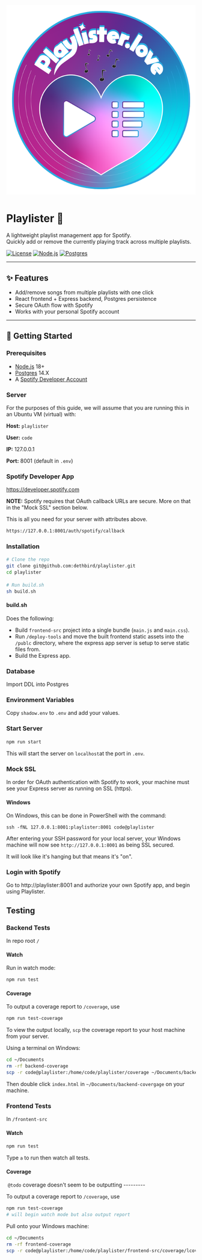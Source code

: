 # ![](assets/img/playlister.love-logo.png)

# Playlister 🎵

A lightweight playlist management app for Spotify.  
Quickly add or remove the currently playing track across multiple playlists.

[![License](https://img.shields.io/badge/License-Apache_2.0-blue.svg)](LICENSE)
[![Node.js](https://img.shields.io/badge/Node.js-18.x-green.svg)](https://nodejs.org/)
[![Postgres](https://img.shields.io/badge/Postgres-14.x-blue.svg)](https://www.postgresql.org/)

---

## ✨ Features
- Add/remove songs from multiple playlists with one click
- React frontend + Express backend, Postgres persistence
- Secure OAuth flow with Spotify
- Works with your personal Spotify account

---

## 🚀 Getting Started

### Prerequisites
- [Node.js](https://nodejs.org/) 18+
- [Postgres](https://www.postgresql.org/) 14.X
- A [Spotify Developer Account](https://developer.spotify.com/dashboard/)

### Server

For the purposes of this guide, we will assume that you are running this in an Ubuntu VM (virtual) with:

**Host:** `playlister` 

**User:** `code`

**IP:** 127.0.0.1

**Port:** 8001 (default in `.env`)

### Spotify Developer App

https://developer.spotify.com

**NOTE:** Spotify requires that OAuth callback URLs are secure. More on that in the "Mock SSL" section below.

This is all you need for your server with attributes above.

```bash
https://127.0.0.1:8001/auth/spotify/callback
```

### Installation

```bash
# Clone the repo
git clone git@github.com:dethbird/playlister.git
cd playlister

# Run build.sh
sh build.sh
```

#### build.sh

Does the following:

- Build `frontend-src` project into a single bundle (`main.js` and `main.css`).
- Run `/deploy-tools` and move the built frontend static assets into the `/publc` directory, where the express app server is setup to serve static files from.
- Build the Express app.

### Database

Import DDL into Postgres

### Environment Variables

Copy `shadow.env` to `.env` and add your values.

### Start Server

```bash
npm run start
```

This will start the server on `localhost`at the port in `.env`. 

### Mock SSL

In order for OAuth authentication with Spotify to work, your machine must see your Express server as running on SSL (https).

#### Windows

On Windows, this can be done in PowerShell with the command:

```
ssh -fNL 127.0.0.1:8001:playlister:8001 code@playlister
```

After entering your SSH password for your local server, your Windows machine will now see `http://127.0.0.1:8001` as being SSL secured.

It will look like it's hanging but that means it's "on".

### Login with Spotify

Go to http://playlister:8001 and authorize your own Spotify app, and begin using Playlister.

## Testing

### Backend Tests

In repo root `/`

#### Watch

Run in watch mode:

```bash
npm run test
```

#### Coverage

To output a coverage report to `/coverage`, use

```bash
npm run test-coverage
```

To view the output locally, `scp` the coverage report to your host machine from your server.

Using a terminal on Windows:

```bash
cd ~/Documents
rm -rf backend-coverage
scp -r code@playlister:/home/code/playlister/coverage ~/Documents/backend-coverage
```

Then double click `index.html` in `~/Documents/backend-covergage` on your machine.

### Frontend Tests

In `/frontent-src`

#### Watch

```bash
npm run test
```

Type `a` to run then watch all tests.

#### Coverage

​	`@todo` coverage doesn't seem to be outputting ---------

To output a coverage report to `/coverage`, use

```bash
npm run test-coverage 
# will begin watch mode but also output report
```

Pull onto your Windows machine:

```bash
cd ~/Documents
rm -rf frontend-coverage
scp -r code@playlister:/home/code/playlister/frontend-src/coverage/lcov-report ~/Documents/frontend-coverage
```

